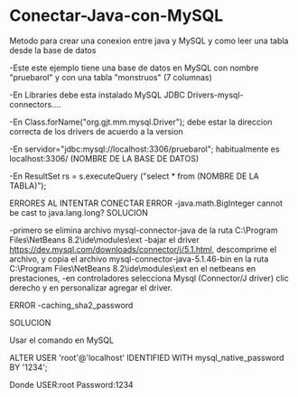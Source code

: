 # Conectar-Java-con-MySQL
Metodo para crear una conexion entre java y MySQL y como leer una tabla desde la base de datos

-Este este ejemplo tiene una base de datos en MySQL con nombre "pruebarol" y con una tabla "monstruos" (7 columnas)

-En Libraries debe esta instalado MySQL JDBC Drivers-mysql-connectors....

-En Class.forName("org.gjt.mm.mysql.Driver"); debe estar la direccion correcta de los drivers de acuerdo a la version

-En servidor="jdbc:mysql://localhost:3306/pruebarol"; habitualmente es localhost:3306/ (NOMBRE DE LA BASE DE DATOS)

-En ResultSet rs = s.executeQuery ("select * from (NOMBRE DE LA TABLA)");


ERRORES AL INTENTAR CONECTAR
ERROR
-java.math.BigInteger cannot be cast to java.lang.long?
SOLUCION

-primero se elimina archivo mysql-connector-java de la ruta C:\Program Files\NetBeans 8.2\ide\modules\ext 
-bajar el driver https://dev.mysql.com/downloads/connector/j/5.1.html, descomprime el archivo, y copia el archivo mysql-connector-java-5.1.46-bin en la ruta C:\Program Files\NetBeans 8.2\ide\modules\ext en el netbeans en prestaciones, 
-en controladores selecciona Mysql (Connector/J driver) clic derecho y en personalizar agregar el driver.

ERROR
-caching_sha2_password

SOLUCION

Usar el comando en MySQL

ALTER USER 'root'@'localhost' IDENTIFIED WITH mysql_native_password BY '1234';

Donde USER:root   Password:1234


